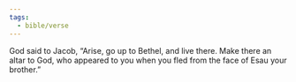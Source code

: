 ```yaml
---
tags:
  - bible/verse
---
```

God said to Jacob, “Arise, go up to Bethel, and live there. Make there an altar to God, who appeared to you when you fled from the face of Esau your brother.”
